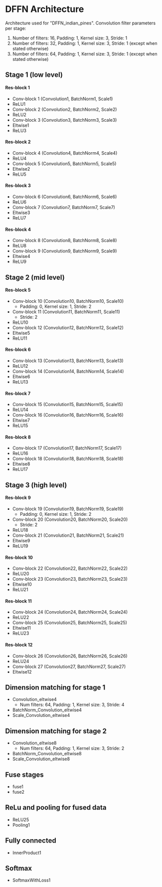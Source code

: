 # DFFN Architecture
Architecture used for "DFFN_indian_pines".
Convolution filter parameters per stage:
1. Number of filters: 16, Padding: 1, Kernel size: 3, Stride: 1
2. Number of filters: 32, Padding: 1, Kernel size: 3, Stride: 1 (except when stated otherwise)
3. Number of filters: 64, Padding: 1, Kernel size: 3, Stride: 1 (except when stated otherwise)

## Stage 1 (low level)
#### Res-block 1
- Conv-block 1 (Convolution1, BatchNorm1, Scale1)
- ReLU1
- Conv-block 2 (Convolution2, BatchNorm2, Scale2)
- ReLU2
- Conv-block 3 (Convolution3, BatchNorm3, Scale3)
- Eltwise1
- ReLU3
#### Res-block 2
- Conv-block 4 (Convolution4, BatchNorm4, Scale4)
- ReLU4
- Conv-block 5 (Convolution5, BatchNorm5, Scale5)
- Eltwise2
- ReLU5
#### Res-block 3
- Conv-block 6 (Convolution6, BatchNorm6, Scale6)
- ReLU6
- Conv-block 7 (Convolution7, BatchNorm7, Scale7)
- Eltwise3
- ReLU7
#### Res-block 4
- Conv-block 8 (Convolution8, BatchNorm8, Scale8)
- ReLU8
- Conv-block 9 (Convolution9, BatchNorm9, Scale9)
- Eltwise4
- ReLU9

## Stage 2 (mid level)
#### Res-block 5
- Conv-block 10 (Convolution10, BatchNorm10, Scale10)
  - Padding: 0, Kernel size: 1, Stride: 2
- Conv-block 11 (Convolution11, BatchNorm11, Scale11)
  - Stride: 2 
- ReLU10
- Conv-block 12 (Convolution12, BatchNorm12, Scale12)
- Eltwise5
- ReLU11
#### Res-block 6
- Conv-block 13 (Convolution13, BatchNorm13, Scale13)
- ReLU12
- Conv-block 14 (Convolution14, BatchNorm14, Scale14)
- Eltwise6
- ReLU13
#### Res-block 7
- Conv-block 15 (Convolution15, BatchNorm15, Scale15)
- ReLU14
- Conv-block 16 (Convolution16, BatchNorm16, Scale16)
- Eltwise7
- ReLU15
#### Res-block 8
- Conv-block 17 (Convolution17, BatchNorm17, Scale17)
- ReLU16
- Conv-block 18 (Convolution18, BatchNorm18, Scale18)
- Eltwise8
- ReLU17

## Stage 3 (high level)
#### Res-block 9
- Conv-block 19 (Convolution19, BatchNorm19, Scale19)
  - Padding: 0, Kernel size: 1, Stride: 2
- Conv-block 20 (Convolution20, BatchNorm20, Scale20)
  - Stride: 2 
- ReLU18
- Conv-block 21 (Convolution21, BatchNorm21, Scale21)
- Eltwise9
- ReLU19
#### Res-block 10
- Conv-block 22 (Convolution22, BatchNorm22, Scale22)
- ReLU20
- Conv-block 23 (Convolution23, BatchNorm23, Scale23)
- Eltwise10
- ReLU21
#### Res-block 11
- Conv-block 24 (Convolution24, BatchNorm24, Scale24)
- ReLU22
- Conv-block 25 (Convolution25, BatchNorm25, Scale25)
- Eltwise11
- ReLU23
#### Res-block 12
- Conv-block 26 (Convolution26, BatchNorm26, Scale26)
- ReLU24
- Conv-block 27 (Convolution27, BatchNorm27, Scale27)
- Eltwise12

## Dimension matching for stage 1
- Convolution_eltwise4
  - Num filters: 64, Padding: 1, Kernel size: 3, Stride: 4
- BatchNorm_Convolution_eltwise4
- Scale_Convolution_eltwise4

## Dimension matching for stage 2
- Convolution_eltwise8
  - Num filters: 64, Padding: 1, Kernel size: 3, Stride: 2
- BatchNorm_Convolution_eltwise8
- Scale_Convolution_eltwise8

## Fuse stages
- fuse1
- fuse2

## ReLu and pooling for fused data
- ReLU25
- Pooling1

## Fully connected
- InnerProduct1

## Softmax
- SoftmaxWithLoss1
